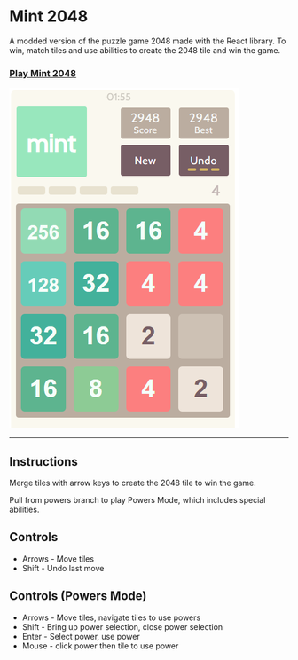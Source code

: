 # Mint 2048

A modded version of the puzzle game 2048 made with the React library. To win, match tiles and use abilities to create the 2048 tile and win the game.

### [Play Mint 2048](https://plus-7ed02.firebaseapp.com/)
 

![](pics/2048mint-sample2.PNG)

***
## Instructions

Merge tiles with arrow keys to create the 2048 tile to win the game. 

Pull from powers branch to play Powers Mode, which includes special abilities.

## Controls
- Arrows - Move tiles
- Shift - Undo last move

## Controls (Powers Mode)
- Arrows - Move tiles, navigate tiles to use powers
- Shift - Bring up power selection, close power selection
- Enter - Select power, use power 
- Mouse - click power then tile to use power
